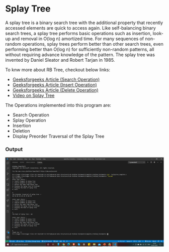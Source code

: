 # Splay Tree

A splay tree is a binary search tree with the additional property that recently accessed elements are quick to access again. Like self-balancing binary search trees, a splay tree performs basic operations such as insertion, look-up and removal in O(log n) amortized time. For many sequences of non-random operations, splay trees perform better than other search trees, even performing better than O(log n) for sufficiently non-random patterns, all without requiring advance knowledge of the pattern. The splay tree was invented by Daniel Sleator and Robert Tarjan in 1985. 

To knw more about RB Tree, checkout below links:

- [Geeksforgeeks Article (Search Operation)](https://www.geeksforgeeks.org/splay-tree-set-1-insert/)
- [Geeksforgeeks Article (Insert Operation)](https://www.geeksforgeeks.org/splay-tree-set-2-insert-delete/)
- [Geeksforgeeks Article (Delete Operation)](https://www.geeksforgeeks.org/splay-tree-set-3-delete/?ref=rp)
- [Video on Splay Tree](https://www.youtube.com/watch?v=qMmqOHr75b8)


The Operations implemented into this program are:  

- Search Operation
- Splay Operation
- Insertion
- Deletion
- Display Preorder Traversal of the Splay Tree

### Output

![Output](./Images/output.png)
